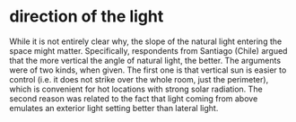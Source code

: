 # direction of the light

While it is not entirely clear why, the slope of the natural
light entering the space might matter. Specifically, respondents 
from Santiago (Chile) argued that the more vertical the 
angle of natural light, the better. The arguments were of two
kinds, when given. The first one is that vertical sun is easier to control 
(i.e. it does not strike over the whole room, just the perimeter),
which is convenient for hot locations with strong solar radiation. The
second reason was related to the fact that light coming from
above emulates an exterior light setting 
better than lateral light.